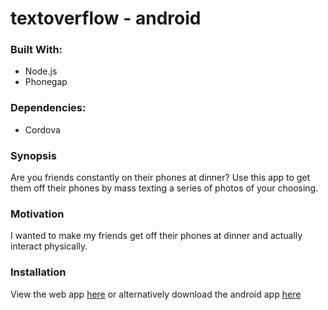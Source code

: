 # textoverflow - android

### Built With:

- Node.js
- Phonegap


### Dependencies:

- Cordova


### Synopsis

Are you friends constantly on their phones at dinner? Use this app to get them off their phones by mass texting a series of photos of your choosing.


### Motivation

I wanted to make my friends get off their phones at dinner and actually interact physically.


### Installation

View the web app [here](https://github.com/borderpointer/textoverflow) or alternatively download the android app [here](https://build.phonegap.com/apps/1821839/share)
